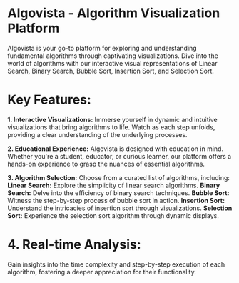 # Algovista - Algorithm Visualization Platform
Algovista is your go-to platform for exploring and understanding fundamental algorithms through captivating visualizations. Dive into the world of algorithms with our interactive visual representations of Linear Search, Binary Search, Bubble Sort, Insertion Sort, and Selection Sort.

# Key Features:
**1. Interactive Visualizations:**
Immerse yourself in dynamic and intuitive visualizations that bring algorithms to life. Watch as each step unfolds, providing a clear understanding of the underlying processes.

**2. Educational Experience:**
Algovista is designed with education in mind. Whether you're a student, educator, or curious learner, our platform offers a hands-on experience to grasp the nuances of essential algorithms.

**3. Algorithm Selection:**
Choose from a curated list of algorithms, including:
**Linear Search:**
  Explore the simplicity of linear search algorithms.
**Binary Search:**
  Delve into the efficiency of binary search techniques.
**Bubble Sort:**
  Witness the step-by-step process of bubble sort in action.
**Insertion Sort:**
  Understand the intricacies of insertion sort through visualizations.
**Selection Sort:**
  Experience the selection sort algorithm through dynamic displays.

# 4. Real-time Analysis:
Gain insights into the time complexity and step-by-step execution of each algorithm, fostering a deeper appreciation for their functionality.
